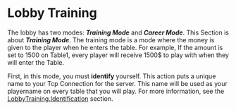 # Lobby Training

The lobby has two modes: ***Training Mode*** and ***Career Mode***. This Section is about ***Training Mode***. The training mode is a mode where the money is given to the player when he enters the table. For example, If the amount is set to 1500 on Table1, every player will receive 1500$ to play with when they will enter the Table.

First, in this mode, you must **identify** yourself. This action puts a unique name to your Tcp Connection for the server. This name will be used as your playername on every table that you will play. For more information, see the [LobbyTraining.Identification](https://github.com/Ericmas001/BluffinMuffin.Protocol/blob/master/Documentation/D:\Programmation\C#\BluffinMuffin.Protocol\Documentation\BluffinMuffin.Protocol.Lobby.Training.IdentifyCommand.md) section.
